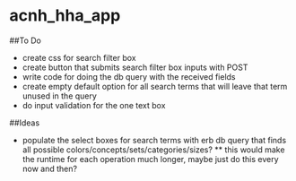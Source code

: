 # acnh_hha_app

##To Do
* create css for search filter box
* create button that submits search filter box inputs with POST
* write code for doing the db query with the received fields
* create empty default option for all search terms that will leave that term unused in the query
* do input validation for the one text box

##Ideas
* populate the select boxes for search terms with erb db query that finds all possible colors/concepts/sets/categories/sizes? 
** this would make the runtime for each operation much longer, maybe just do this every now and then?
